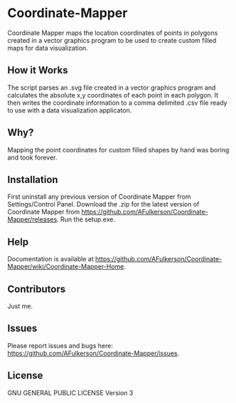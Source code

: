 # Coordinate-Mapper
Coordinate Mapper maps the location coordinates of points in polygons created in a vector graphics program to be used to create custom filled maps for data visualization.

## How it Works
The script parses an .svg file created in a vector graphics program and calculates the absolute x,y coordinates of each point in each polygon. It then writes the coordinate information to a comma delimited .csv file ready to use with a data visualization applicaton.

## Why?
Mapping the point coordinates for custom filled shapes by hand was boring and took forever. 

## Installation
First uninstall any previous version of Coordinate Mapper from Settings/Control Panel.
Download the .zip for the latest version of Coordinate Mapper from https://github.com/AFulkerson/Coordinate-Mapper/releases.
Run the setup.exe.

## Help
Documentation is available at https://github.com/AFulkerson/Coordinate-Mapper/wiki/Coordinate-Mapper-Home.

## Contributors
Just me.

## Issues
Please report issues and bugs here: https://github.com/AFulkerson/Coordinate-Mapper/issues.

## License
GNU GENERAL PUBLIC LICENSE Version 3
